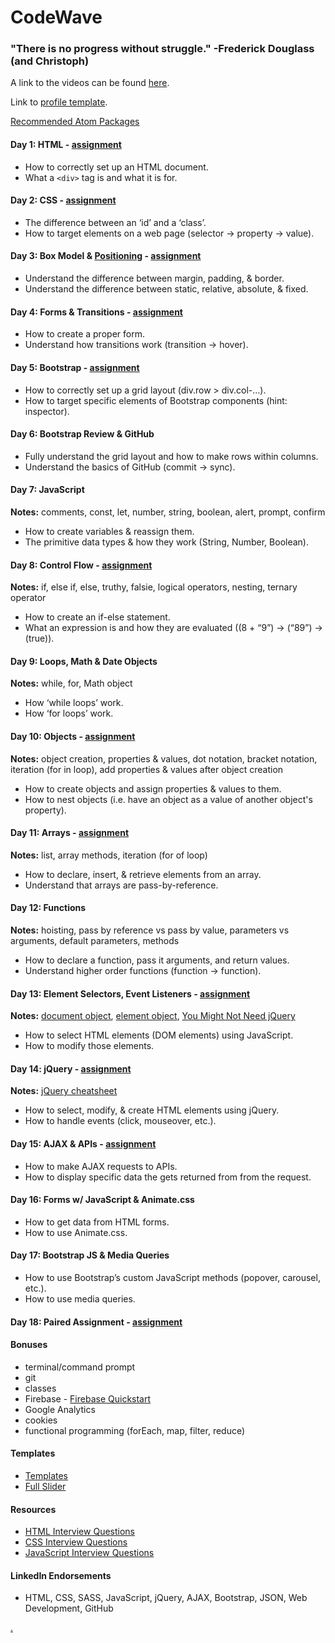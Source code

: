 # CodeWave

### "There is no progress without struggle." -Frederick Douglass (and Christoph)

A link to the videos can be found [here](https://drive.google.com/folderview?id=0B2uG81JQ0lFLWGZ4NUVjakRUSU0&usp=sharing).

Link to [profile template](http://beachcoders.com/profile.html).

[Recommended Atom Packages](https://github.com/BeachCodersAcademy/CodeWave/blob/master/notes/atom_packages.md)

#### Day 1: HTML - [assignment](https://github.com/BeachCodersAcademy/CodeWave/blob/master/assignments/html.md)
* How to correctly set up an HTML document.	
* What a `<div>` tag is and what it is for.

#### Day 2: CSS - [assignment](https://github.com/BeachCodersAcademy/CodeWave/blob/master/assignments/css.md)
* The difference between an ‘id’ and a ‘class’.
* How to target elements on a web page (selector -> property -> value).

#### Day 3: Box Model & [Positioning](https://github.com/BeachCodersAcademy/CodeWave/blob/master/notes/positioning.md)  - [assignment](https://github.com/BeachCodersAcademy/CodeWave/blob/master/assignments/box_model_and_positioning.md)
* Understand the difference between margin, padding, & border.
* Understand the difference between static, relative, absolute, & fixed.

#### Day 4: Forms & Transitions - [assignment](https://github.com/BeachCodersAcademy/CodeWave/blob/master/assignments/forms_and_transitions.md)
* How to create a proper form.
* Understand how transitions work (transition -> hover).

#### Day 5: Bootstrap - [assignment](https://github.com/BeachCodersAcademy/CodeWave/blob/master/assignments/bootstrap.md)
* How to correctly set up a grid layout (div.row > div.col-...).
* How to target specific elements of Bootstrap components (hint: inspector).

#### Day 6: Bootstrap Review & GitHub
* Fully understand the grid layout and how to make rows within columns.
* Understand the basics of GitHub (commit -> sync).

#### Day 7: JavaScript
**Notes:** comments, const, let, number, string, boolean, alert, prompt, confirm
* How to create variables & reassign them.
* The primitive data types & how they work (String, Number, Boolean).

#### Day 8: Control Flow - [assignment](https://github.com/BeachCodersAcademy/CodeWave/blob/master/assignments/control_flow.md)
**Notes:** if, else if, else, truthy, falsie, logical operators, nesting, ternary operator
* How to create an if-else statement.
* What an expression is and how they are evaluated ((8 + “9”) -> (“89”) -> (true)).

#### Day 9: Loops, Math & Date Objects
**Notes:** while, for, Math object
* How ‘while loops’ work.
* How ‘for loops’ work.

#### Day 10: Objects - [assignment](https://github.com/BeachCodersAcademy/CodeWave/blob/master/assignments/objects.md)
**Notes:** object creation, properties & values, dot notation, bracket notation, iteration (for in loop), add properties & values after object creation
* How to create objects and assign properties & values to them.
* How to nest objects (i.e. have an object as a value of another object's property).

#### Day 11: Arrays - [assignment](https://github.com/BeachCodersAcademy/CodeWave/blob/master/assignments/arrays.md)
**Notes:** list, array methods, iteration (for of loop)
* How to declare, insert, & retrieve elements from an array.
* Understand that arrays are pass-by-reference.

#### Day 12: Functions
**Notes:** hoisting, pass by reference vs pass by value, parameters vs arguments, default parameters, methods
* How to declare a function, pass it arguments, and return values.
* Understand higher order functions (function -> function).

#### Day 13: Element Selectors, Event Listeners - [assignment](https://github.com/BeachCodersAcademy/CodeWave/blob/master/assignments/query_selector.md)
**Notes:** [document object](https://developer.mozilla.org/en-US/docs/Web/API/Document), [element object](https://developer.mozilla.org/en-US/docs/Web/API/Element), [You Might Not Need jQuery](http://youmightnotneedjquery.com/)
* How to select HTML elements (DOM elements) using JavaScript.
* How to modify those elements.

#### Day 14: jQuery - [assignment](https://github.com/BeachCodersAcademy/CodeWave/blob/master/assignments/jquery.md)
**Notes:** [jQuery cheatsheet](https://oscarotero.com/jquery/)
* How to select, modify, & create HTML elements using jQuery.
* How to handle events (click, mouseover, etc.).

#### Day 15: AJAX & APIs - [assignment](https://github.com/BeachCodersAcademy/CodeWave/blob/master/assignments/apis.md)
* How to make AJAX requests to APIs.
* How to display specific data the gets returned from from the request.

#### Day 16: Forms w/ JavaScript & Animate.css
* How to get data from HTML forms.
* How to use Animate.css.

#### Day 17: Bootstrap JS & Media Queries
* How to use Bootstrap’s custom JavaScript methods (popover, carousel, etc.).
* How to use media queries.

#### Day 18: Paired Assignment - [assignment](https://github.com/BeachCodersAcademy/CodeWave/blob/master/assignments/paired_assignment.md)

#### Bonuses
* terminal/command prompt
* git
* classes
* Firebase - [Firebase Quickstart](https://github.com/firebase/quickstart-js)
* Google Analytics
* cookies
* functional programming (forEach, map, filter, reduce)

#### Templates
* [Templates](http://blacktie.co/)
* [Full Slider](https://startbootstrap.com/template-overviews/full-slider/)

#### Resources
* [HTML Interview Questions](http://www.thatjsdude.com/interview/html.html)
* [CSS Interview Questions](http://www.thatjsdude.com/interview/css.html)
* [JavaScript Interview Questions](http://www.thatjsdude.com/interview/js1.html)

#### LinkedIn Endorsements
* HTML, CSS, SASS, JavaScript, jQuery, AJAX, Bootstrap, JSON, Web Development, GitHub

[.](https://drive.google.com/open?id=0B5dbRalQs2-sRE1Nd29uVUNqQUE)
